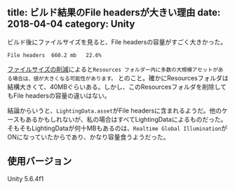 title: ビルド結果のFile headersが大きい理由
date: 2018-04-04
category: Unity
---

ビルド後にファイルサイズを見ると、File headersの容量がすごく大きかった。

```
File headers  660.2 mb	 22.6% 
```

[ファイルサイズの削減](https://docs.unity3d.com/ja/current/Manual/ReducingFilesize.html)によると`Resources フォルダー内に多数の大規模アセットがある場合は、値が大きくなる可能性があります。`
とのこと。確かにResourcesフォルダは結構大きくて、40MBぐらいある。しかし、このResourcesフォルダを削除してもFile headersの容量の違いはない。

結論からいうと、`LightingData.asset`がFile headersに含まれるようだ。他のケースもあるかもしれないが、私の場合はすべてLightingDataによるものだった。
そもそもLightingDataが何十MBもあるのは、`Realtime Global Illumination`がONになっていたからであり、かなり容量食うようだった。


## 使用バージョン

Unity 5.6.4f1
